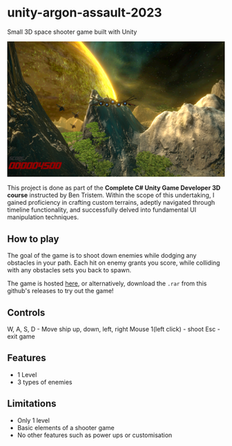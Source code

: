 # unity-argon-assault-2023

Small 3D space shooter game built with Unity

![Cover](./github_assets/cover.png)

This project is done as part of the **Complete C# Unity Game Developer 3D course** instructed by Ben Tristem. Within the scope of this undertaking, I gained proficiency in crafting custom terrains, adeptly navigated through timeline functionality, and successfully delved into fundamental UI manipulation techniques.

## How to play

The goal of the game is to shoot down enemies while dodging any obstacles in your path. Each hit on enemy grants you score, while colliding with any obstacles sets you back to spawn.

The game is hosted [here](https://sharemygame.com/@Aerialguard/argon-assault),
or alternatively, download the `.rar` from this github's releases to try out the game!

## Controls

W, A, S, D - Move ship up, down, left, right
Mouse 1(left click) - shoot
Esc - exit game

## Features

- 1 Level
- 3 types of enemies

## Limitations

- Only 1 level
- Basic elements of a shooter game
- No other features such as power ups or customisation

